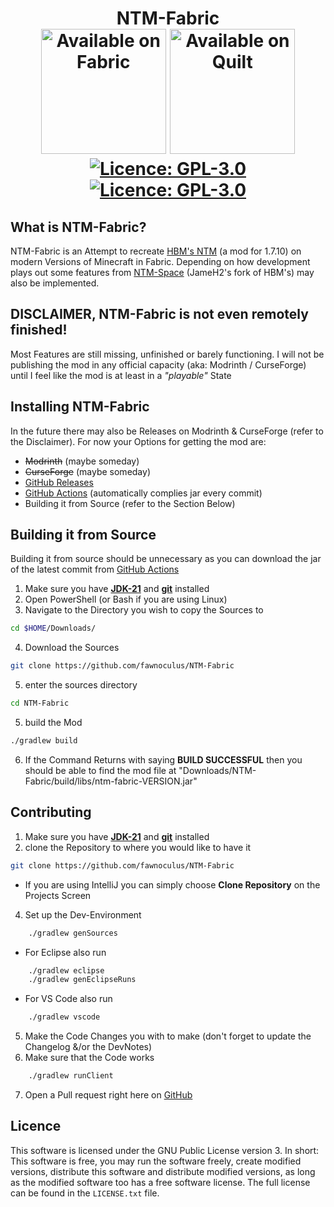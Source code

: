<h1 style="text-align: center;"> NTM-Fabric <br>
    <a href="https://fabricmc.net/"><img src="https://cdn.jsdelivr.net/npm/@intergrav/devins-badges@3/assets/cozy/supported/fabric_64h.png" alt="Available on Fabric" width="200"></a>
    <a href="https://quiltmc.org/"><img src="https://cdn.jsdelivr.net/npm/@intergrav/devins-badges@3/assets/cozy/supported/quilt_64h.png" alt="Available on Quilt" width="200"></a>
    <br>
    <a href="https://github.com/fawnoculus/NTM-Fabric/blob/master/LICENSE.txt"><img src="https://img.shields.io/github/license/fawnoculus/NTM-Fabric?style=flat&color=900c3f" alt="Licence: GPL-3.0"></a>
    <a href="https://github.com/fawnoculus/NTM-Fabric/actions/workflows/build.yml"><img src="https://github.com/fawnoculus/NTM-Fabric/actions/workflows/build.yml/badge.svg" alt="Licence: GPL-3.0"></a>
</h1>

## What is NTM-Fabric?
NTM-Fabric is an Attempt to recreate [HBM's NTM](https://github.com/HbmMods/Hbm-s-Nuclear-Tech-GIT) (a mod for 1.7.10) on modern Versions of Minecraft in Fabric.
Depending on how development plays out some features from [NTM-Space](https://github.com/JameH2/Hbm-s-Nuclear-Tech-GIT/tree/space-travel-twopointfive) (JameH2's fork of HBM's) may also be implemented.

## **DISCLAIMER, NTM-Fabric is not even remotely finished!**
Most Features are still missing, unfinished or barely functioning. 
I will not be publishing the mod in any official capacity (aka: Modrinth / CurseForge) until I feel like the mod is at least in a *"playable"* State

## Installing NTM-Fabric
In the future there may also be Releases on Modrinth & CurseForge (refer to the Disclaimer).
For now your Options for getting the mod are:
- ~~Modrinth~~ (maybe someday)
- ~~CurseForge~~ (maybe someday)
- [GitHub Releases](https://github.com/fawnoculus/NTM-Fabric/releases/latest)
- [GitHub Actions](https://github.com/fawnoculus/NTM-Fabric/actions/workflows/build.yml) (automatically complies jar every commit)
- Building it from Source (refer to the Section Below)


## Building it from Source
Building it from source should be unnecessary as you can download the jar of the latest commit from [GitHub Actions](https://github.com/fawnoculus/NTM-Fabric/actions/workflows/build.yml)
1. Make sure you have [**JDK-21**](https://adoptium.net/temurin/releases/?variant=openjdk8&jvmVariant=hotspot&package=jdk&version=21) and [**git**](https://git-scm.com/downloads) installed
2. Open PowerShell (or Bash if you are using Linux)
3. Navigate to the Directory you wish to copy the Sources to
```bash
cd $HOME/Downloads/
```
4. Download the Sources
```bash
git clone https://github.com/fawnoculus/NTM-Fabric
```
5. enter the sources directory
```bash
cd NTM-Fabric
```
5. build the Mod
```bash
./gradlew build
```
6. If the Command Returns with saying **BUILD SUCCESSFUL** then you should be able to find the mod file at "Downloads/NTM-Fabric/build/libs/ntm-fabric-VERSION.jar"

## Contributing
1. Make sure you have [**JDK-21**](https://adoptium.net/temurin/releases/?variant=openjdk8&jvmVariant=hotspot&package=jdk&version=21) and [**git**](https://git-scm.com/downloads) installed
2. clone the Repository to where you would like to have it
```bash
git clone https://github.com/fawnoculus/NTM-Fabric
```
- If you are using IntelliJ you can simply choose **Clone Repository** on the Projects Screen
4. Set up the Dev-Environment
```bash
    ./gradlew genSources
```

* For Eclipse also run
```bash
    ./gradlew eclipse
    ./gradlew genEclipseRuns
```
* For VS Code also run
```bash
    ./gradlew vscode
```
5. Make the Code Changes you with to make (don't forget to update the Changelog &/or the DevNotes)
6. Make sure that the Code works
```bash
    ./gradlew runClient
```
7. Open a Pull request right here on [GitHub](https://github.com/fawnoculus/NTM-Fabric)

## Licence
This software is licensed under the GNU Public License version 3. In short: This software is free, you may run the software freely, create modified versions, 
distribute this software and distribute modified versions, as long as the modified software too has a free software license. The full license can be found in the `LICENSE.txt` file.